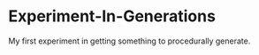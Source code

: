 Experiment-In-Generations
=========================

My first experiment in getting something to procedurally generate.
